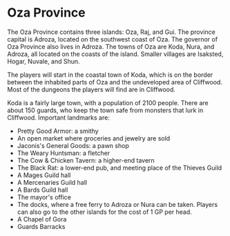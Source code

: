 Oza Province
============
The Oza Province contains three islands: Oza, Raj, and Gui. The province capital is Adroza, located on the southwest coast of Oza. The governor of Oza Province also lives in Adroza. The towns of Oza are Koda, Nura, and Adroza, all located on the coasts of the island. Smaller villages are Isaksted, Hogar, Nuvale, and Shun.

The players will start in the coastal town of Koda, which is on the border between the inhabited parts of Oza and the undeveloped area of Cliffwood. Most of the dungeons the players will find are in Cliffwood.

Koda is a fairly large town, with a population of 2100 people. There are about 150 guards, who keep the town safe from monsters that lurk in Cliffwood. Important landmarks are:

- Pretty Good Armor: a smithy
- An open market where groceries and jewelry are sold
- Jaconis's General Goods: a pawn shop
- The Weary Huntsman: a fletcher
- The Cow & Chicken Tavern: a higher-end tavern
- The Black Rat: a lower-end pub, and meeting place of the Thieves Guild
- A Mages Guild hall
- A Mercenaries Guild hall
- A Bards Guild hall
- The mayor's office
- The docks, where a free ferry to Adroza or Nura can be taken. Players can also go to the other islands for the cost of 1 GP per head.
- A Chapel of Gora
- Guards Barracks